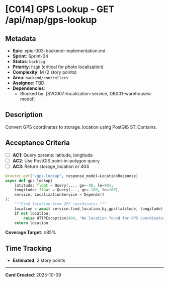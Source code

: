 # [C014] GPS Lookup - GET /api/map/gps-lookup

## Metadata

- **Epic**: epic-003-backend-implementation.md
- **Sprint**: Sprint-04
- **Status**: `backlog`
- **Priority**: `high` (critical for photo localization)
- **Complexity**: M (2 story points)
- **Area**: `backend/controllers`
- **Assignee**: TBD
- **Dependencies**:
    - Blocked by: [SVC007-localization-service, DB001-warehouses-model]

## Description

Convert GPS coordinates to storage_location using PostGIS ST_Contains.

## Acceptance Criteria

- [ ] **AC1**: Query params: latitude, longitude
- [ ] **AC2**: Use PostGIS point-in-polygon query
- [ ] **AC3**: Return storage_location or 404

```python
@router.get("/gps-lookup", response_model=LocationResponse)
async def gps_lookup(
    latitude: float = Query(..., ge=-90, le=90),
    longitude: float = Query(..., ge=-180, le=180),
    service: LocalizationService = Depends()
):
    """Find location from GPS coordinates."""
    location = await service.find_location_by_gps(latitude, longitude)
    if not location:
        raise HTTPException(404, "No location found for GPS coordinates")
    return location
```

**Coverage Target**: ≥85%

## Time Tracking

- **Estimated**: 2 story points

---

**Card Created**: 2025-10-09
